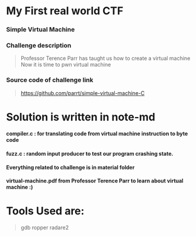 # My First real world CTF
### Simple Virtual Machine 
### Challenge description 
> Professor Terence Parr has taught
> us how to create a virtual machine 
> Now it is time to pwn virtual machine

### Source code of challenge link
> https://github.com/parrt/simple-virtual-machine-C

# Solution is written in note-md
#### compiler.c : for translating code from virtual machine instruction to byte code
#### fuzz.c : random input producer to test our program crashing state.
#### Everything related to challenge is in material folder
#### virtual-machine.pdf from Professor Terence Parr to learn about virtual machine :)
# Tools Used are:
> gdb
> ropper
> radare2
